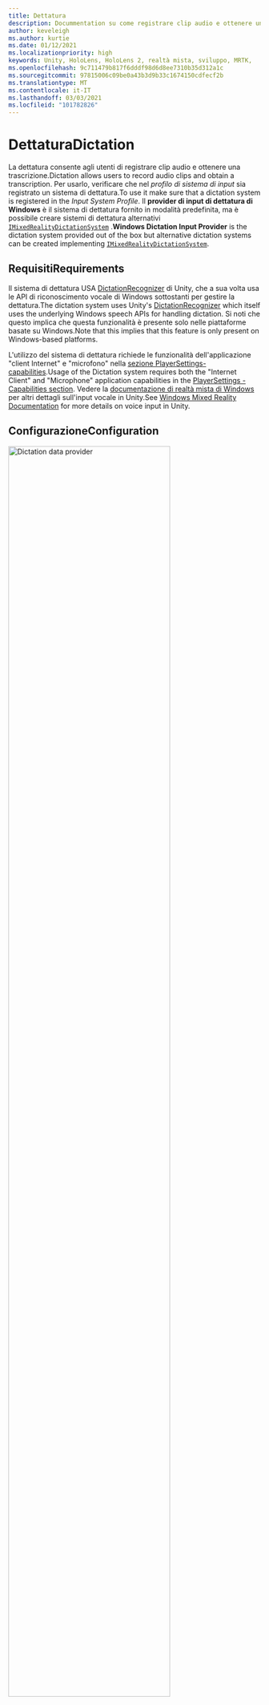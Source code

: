 ```yaml
---
title: Dettatura
description: Docummentation su come registrare clip audio e ottenere una trascrizione in MRTK
author: keveleigh
ms.author: kurtie
ms.date: 01/12/2021
ms.localizationpriority: high
keywords: Unity, HoloLens, HoloLens 2, realtà mista, sviluppo, MRTK,
ms.openlocfilehash: 9c711479b817f6dddf98d6d8ee7310b35d312a1c
ms.sourcegitcommit: 97815006c09be0a43b3d9b33c1674150cdfecf2b
ms.translationtype: MT
ms.contentlocale: it-IT
ms.lasthandoff: 03/03/2021
ms.locfileid: "101782826"
---
```

# <a name="dictation"></a><span data-ttu-id="27ed6-104">Dettatura</span><span class="sxs-lookup"><span data-stu-id="27ed6-104">Dictation</span></span>

<span data-ttu-id="27ed6-105">La dettatura consente agli utenti di registrare clip audio e ottenere una trascrizione.</span><span class="sxs-lookup"><span data-stu-id="27ed6-105">Dictation allows users to record audio clips and obtain a transcription.</span></span> <span data-ttu-id="27ed6-106">Per usarlo, verificare che nel *profilo di sistema di input* sia registrato un sistema di dettatura.</span><span class="sxs-lookup"><span data-stu-id="27ed6-106">To use it make sure that a dictation system is registered in the *Input System Profile*.</span></span> <span data-ttu-id="27ed6-107">Il **provider di input di dettatura di Windows** è il sistema di dettatura fornito in modalità predefinita, ma è possibile creare sistemi di dettatura alternativi [`IMixedRealityDictationSystem`](xref:Microsoft.MixedReality.Toolkit.Input.IMixedRealityDictationSystem) .</span><span class="sxs-lookup"><span data-stu-id="27ed6-107">**Windows Dictation Input Provider** is the dictation system provided out of the box but alternative dictation systems can be created implementing [`IMixedRealityDictationSystem`](xref:Microsoft.MixedReality.Toolkit.Input.IMixedRealityDictationSystem).</span></span>

## <a name="requirements"></a><span data-ttu-id="27ed6-108">Requisiti</span><span class="sxs-lookup"><span data-stu-id="27ed6-108">Requirements</span></span>

<span data-ttu-id="27ed6-109">Il sistema di dettatura USA [DictationRecognizer](https://docs.unity3d.com/ScriptReference/Windows.Speech.DictationRecognizer.html) di Unity, che a sua volta usa le API di riconoscimento vocale di Windows sottostanti per gestire la dettatura.</span><span class="sxs-lookup"><span data-stu-id="27ed6-109">The dictation system uses Unity's [DictationRecognizer](https://docs.unity3d.com/ScriptReference/Windows.Speech.DictationRecognizer.html) which itself uses the underlying Windows speech APIs for handling dictation.</span></span> <span data-ttu-id="27ed6-110">Si noti che questo implica che questa funzionalità è presente solo nelle piattaforme basate su Windows.</span><span class="sxs-lookup"><span data-stu-id="27ed6-110">Note that this implies that this feature is only present on Windows-based platforms.</span></span>

<span data-ttu-id="27ed6-111">L'utilizzo del sistema di dettatura richiede le funzionalità dell'applicazione "client Internet" e "microfono" nella [sezione PlayerSettings-capabilities](https://docs.unity3d.com/Manual/class-PlayerSettingsWSA.html#Capabilities).</span><span class="sxs-lookup"><span data-stu-id="27ed6-111">Usage of the Dictation system requires both the "Internet Client" and "Microphone" application capabilities in the [PlayerSettings - Capabilities section](https://docs.unity3d.com/Manual/class-PlayerSettingsWSA.html#Capabilities).</span></span>
<span data-ttu-id="27ed6-112">Vedere la [documentazione di realtà mista di Windows](https://docs.microsoft.com/windows/mixed-reality/voice-input-in-unity#dictation) per altri dettagli sull'input vocale in Unity.</span><span class="sxs-lookup"><span data-stu-id="27ed6-112">See [Windows Mixed Reality Documentation](https://docs.microsoft.com/windows/mixed-reality/voice-input-in-unity#dictation) for more details on voice input in Unity.</span></span>

## <a name="configuration"></a><span data-ttu-id="27ed6-113">Configurazione</span><span class="sxs-lookup"><span data-stu-id="27ed6-113">Configuration</span></span>

<img src="../Images/Input/DictationDataProvider.png" width="80%" alt="Dictation data provider" class="center">

<span data-ttu-id="27ed6-114">Dopo aver configurato un servizio di dettatura, è possibile usare lo [`DictationHandler`](xref:Microsoft.MixedReality.Toolkit.Input.DictationHandler) script per avviare e arrestare la registrazione delle sessioni e ottenere i risultati della trascrizione tramite UnityEvents.</span><span class="sxs-lookup"><span data-stu-id="27ed6-114">Once you have a dictation service set up, you can use the [`DictationHandler`](xref:Microsoft.MixedReality.Toolkit.Input.DictationHandler) script to start and stop recording sessions and obtain the transcription results via UnityEvents.</span></span>

<img src="../Images/Input/DictationHandler.png" width="80%" alt="Dectation Handler" class="center">

- <span data-ttu-id="27ed6-115">L' **ipotesi di dettatura** viene generata quando l'utente parla con trascrizioni iniziali e approssimative dell'audio acquisite finora.</span><span class="sxs-lookup"><span data-stu-id="27ed6-115">**Dictation Hypothesis** is raised as the user speaks with early, rough transcriptions of the audio captured so far.</span></span>
- <span data-ttu-id="27ed6-116">Il **risultato della dettatura** viene generato alla fine di ogni frase, ad esempio quando l'utente esegue la sospensione, con la trascrizione finale dell'audio acquisita finora.</span><span class="sxs-lookup"><span data-stu-id="27ed6-116">**Dictation Result** is raised at the end of each sentence (i.e. when the user pauses) with the final transcription of the audio captured so far.</span></span>
- <span data-ttu-id="27ed6-117">La **Dettatura completa** viene generata alla fine della sessione di registrazione con la trascrizione finale completa dell'audio.</span><span class="sxs-lookup"><span data-stu-id="27ed6-117">**Dictation Complete** is raised at the end of the recording session with the full, final transcription of the audio.</span></span>
- <span data-ttu-id="27ed6-118">L' **errore di dettatura** viene generato per segnalare gli errori nel servizio di dettatura.</span><span class="sxs-lookup"><span data-stu-id="27ed6-118">**Dictation Error** is raised to inform of errors in the dictation service.</span></span> <span data-ttu-id="27ed6-119">La trascrizione in questo caso contiene una descrizione dell'errore.</span><span class="sxs-lookup"><span data-stu-id="27ed6-119">The transcription in this case contains a description of the error.</span></span>

## <a name="example-scene"></a><span data-ttu-id="27ed6-120">Scena di esempio</span><span class="sxs-lookup"><span data-stu-id="27ed6-120">Example scene</span></span>

<span data-ttu-id="27ed6-121">La scena di **Dettatura** in `MRTK/Examples/Demos/Input/Scenes/Dictation` Mostra lo `DictationHandler` script in uso.</span><span class="sxs-lookup"><span data-stu-id="27ed6-121">**Dictation** scene in `MRTK/Examples/Demos/Input/Scenes/Dictation` shows the `DictationHandler` script in use.</span></span> <span data-ttu-id="27ed6-122">Se è necessario un maggiore controllo, è possibile estendere questo script o creare un'implementazione personalizzata [`IMixedRealityDictationHandler`](xref:Microsoft.MixedReality.Toolkit.Input.IMixedRealityDictationHandler) per ricevere direttamente gli eventi di dettatura.</span><span class="sxs-lookup"><span data-stu-id="27ed6-122">If you need more control, you can either extend this script or create your own implementing [`IMixedRealityDictationHandler`](xref:Microsoft.MixedReality.Toolkit.Input.IMixedRealityDictationHandler) to receive dictation events directly.</span></span>

<img src="../Images/Input/DictationDemo.png" width="80%" alt="Eample Scene" class="center">
